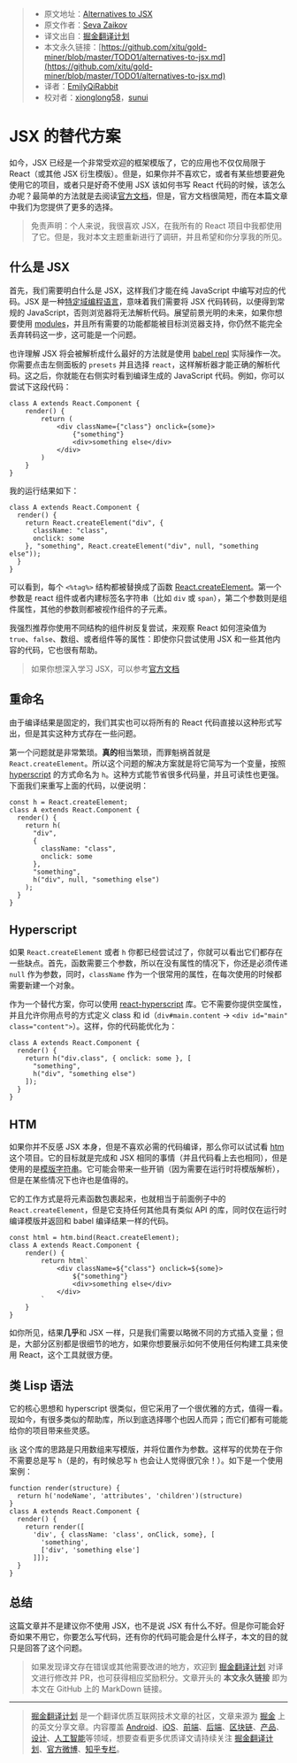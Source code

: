 > * 原文地址：[Alternatives to JSX](https://blog.bloomca.me/2019/02/23/alternatives-to-jsx.html)
> * 原文作者：[Seva Zaikov](https://blog.bloomca.me/)
> * 译文出自：[掘金翻译计划](https://github.com/xitu/gold-miner)
> * 本文永久链接：[https://github.com/xitu/gold-miner/blob/master/TODO1/alternatives-to-jsx.md](https://github.com/xitu/gold-miner/blob/master/TODO1/alternatives-to-jsx.md)
> * 译者：[EmilyQiRabbit](https://github.com/EmilyQiRabbit)
> * 校对者：[xionglong58](https://github.com/xionglong58)，[sunui](https://github.com/sunui)

# JSX 的替代方案

如今，JSX 已经是一个非常受欢迎的框架模版了，它的应用也不仅仅局限于 React（或其他 JSX 衍生模版）。但是，如果你并不喜欢它，或者有某些想要避免使用它的项目，或者只是好奇不使用 JSX 该如何书写 React 代码的时候，该怎么办呢？最简单的方法就是去阅读[官方文档](https://reactjs.org/docs/react-without-jsx.html)，但是，官方文档很简短，而在本篇文章中我们为您提供了更多的选择。

> 免责声明：个人来说，我很喜欢 JSX，在我所有的 React 项目中我都使用了它。但是，我对本文主题重新进行了调研，并且希望和你分享我的所见。

## 什么是 JSX

首先，我们需要明白什么是 JSX，这样我们才能在纯 JavaScript 中编写对应的代码。JSX 是一种[特定域编程语言](https://en.wikipedia.org/wiki/Domain-specific_language)，意味着我们需要将 JSX 代码转码，以便得到常规的 JavaScript，否则浏览器将无法解析代码。展望前景光明的未来，如果你想要使用 [modules](https://developers.google.com/web/fundamentals/primers/modules)，并且所有需要的功能都能被目标浏览器支持，你仍然不能完全丢弃转码这一步，这可能是一个问题。

也许理解 JSX 将会被解析成什么最好的方法就是使用 [babel repl](https://babeljs.io/repl) 实际操作一次。你需要点击左侧面板的 `presets` 并且选择 `react`，这样解析器才能正确的解析代码。这之后，你就能在右侧实时看到编译生成的 JavaScript 代码。例如，你可以尝试下这段代码：

```
class A extends React.Component {
    render() {
        return (
            <div className={"class"} onclick={some}>
                {"something"}
                <div>something else</div>
            </div>
        )
    }
}
```

我的运行结果如下：

```
class A extends React.Component {
  render() {
    return React.createElement("div", {
      className: "class",
      onclick: some
    }, "something", React.createElement("div", null, "something else"));
  }
}
```

可以看到，每个 `<%tag%>` 结构都被替换成了函数 [React.createElement](https://reactjs.org/docs/react-api.html#createelement)。第一个参数是 react 组件或者内建标签名字符串（比如 `div` 或 `span`），第二个参数则是组件属性，其他的参数则都被视作组件的子元素。

我强烈推荐你使用不同结构的组件树反复尝试，来观察 React 如何渲染值为 `true`、`false`、数组、或者组件等的属性：即使你只尝试使用 JSX 和一些其他内容的代码，它也很有帮助。

> 如果你想深入学习 JSX，可以参考[官方文档](https://reactjs.org/docs/jsx-in-depth.html)

## 重命名

由于编译结果是固定的，我们其实也可以将所有的 React 代码直接以这种形式写出，但是其实这种方式存在一些问题。

第一个问题就是非常繁琐。**真的**相当繁琐，而罪魁祸首就是 `React.createElement`。所以这个问题的解决方案就是将它简写为一个变量，按照 [hyperscript](https://github.com/hyperhype/hyperscript) 的方式命名为 `h`。这种方式能节省很多代码量，并且可读性也更强。下面我们来重写上面的代码，以便说明：

```
const h = React.createElement;
class A extends React.Component {
  render() {
    return h(
      "div",
      {
        className: "class",
        onclick: some
      },
      "something",
      h("div", null, "something else")
    );
  }
}
```

## Hyperscript

如果 `React.createElement` 或者 `h` 你都已经尝试过了，你就可以看出它们都存在一些缺点。首先，函数需要三个参数，所以在没有属性的情况下，你还是必须传递 `null` 作为参数，同时，`className` 作为一个很常用的属性，在每次使用的时候都需要新建一个对象。

作为一个替代方案，你可以使用 [react-hyperscript](https://github.com/mlmorg/react-hyperscript) 库。它不需要你提供空属性，并且允许你用点号的方式定义 class 和 id（`div#main.content` -\> `<div id="main" class="content">`）。这样，你的代码能优化为：

```
class A extends React.Component {
  render() {
    return h("div.class", { onclick: some }, [
      "something",
      h("div", "something else")
    ]);
  }
}
```

## HTM

如果你并不反感 JSX 本身，但是不喜欢必需的代码编译，那么你可以试试看 [htm](https://github.com/developit/htm) 这个项目。它的目标就是完成和 JSX 相同的事情（并且代码看上去也相同），但是使用的是[模版字符串](https://developer.mozilla.org/en-US/docs/Web/JavaScript/Reference/Template_literals)。它可能会带来一些开销（因为需要在运行时将模版解析），但是在某些情况下也许也是值得的。

它的工作方式是将元素函数包裹起来，也就相当于前面例子中的 `React.createElement`，但是它支持任何其他具有类似 API 的库，同时仅在运行时编译模版并返回和 babel 编译结果一样的代码。

```
const html = htm.bind(React.createElement);
class A extends React.Component {
    render() {
        return html`
            <div className=${"class"} onclick=${some}>
                ${"something"}
                <div>something else</div>
            </div>
        `
    }
}
```

如你所见，结果**几乎**和 JSX 一样，只是我们需要以略微不同的方式插入变量；但是，大部分区别都是很细节的地方，如果你想要展示如何不使用任何构建工具来使用 React，这个工具就很方便。

## 类 Lisp 语法

它的核心思想和 hyperscript 很类似，但它采用了一个很优雅的方式，值得一看。现如今，有很多类似的帮助库，所以到底选择哪个也因人而异；而它们都有可能能给你的项目带来些灵感。

[ijk](https://github.com/lukejacksonn/ijk) 这个库的思路是只用数组来写模版，并将位置作为参数。这样写的优势在于你不需要总是写 `h`（是的，有时候总写 `h` 也会让人觉得很冗余！）。如下是一个使用案例：

```
function render(structure) {
  return h('nodeName', 'attributes', 'children')(structure)
}
class A extends React.Component {
  render() {
    return render([
      'div', { className: 'class', onClick, some}, [
        'something',
        ['div', 'something else']
      ]]);
  }
}
```

## 总结

这篇文章并不是建议你不使用 JSX，也不是说 JSX 有什么不好。但是你可能会好奇如果不用它，你要怎么写代码，还有你的代码可能会是什么样子，本文的目的就只是回答了这个问题。

> 如果发现译文存在错误或其他需要改进的地方，欢迎到 [掘金翻译计划](https://github.com/xitu/gold-miner) 对译文进行修改并 PR，也可获得相应奖励积分。文章开头的 **本文永久链接** 即为本文在 GitHub 上的 MarkDown 链接。

---

> [掘金翻译计划](https://github.com/xitu/gold-miner) 是一个翻译优质互联网技术文章的社区，文章来源为 [掘金](https://juejin.im) 上的英文分享文章。内容覆盖 [Android](https://github.com/xitu/gold-miner#android)、[iOS](https://github.com/xitu/gold-miner#ios)、[前端](https://github.com/xitu/gold-miner#前端)、[后端](https://github.com/xitu/gold-miner#后端)、[区块链](https://github.com/xitu/gold-miner#区块链)、[产品](https://github.com/xitu/gold-miner#产品)、[设计](https://github.com/xitu/gold-miner#设计)、[人工智能](https://github.com/xitu/gold-miner#人工智能)等领域，想要查看更多优质译文请持续关注 [掘金翻译计划](https://github.com/xitu/gold-miner)、[官方微博](http://weibo.com/juejinfanyi)、[知乎专栏](https://zhuanlan.zhihu.com/juejinfanyi)。
